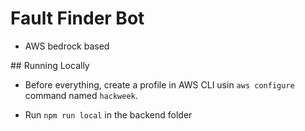 # Fault Finder Bot
- AWS bedrock based

## Running Locally
- Before everything, create a profile in AWS CLI usin `aws configure` command named `hackweek`.

- Run `npm run local` in the backend folder

